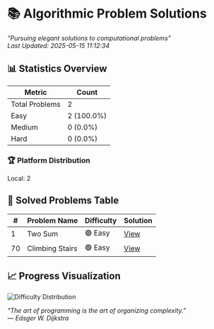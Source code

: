 # 📚 Algorithmic Problem Solutions

*"Pursuing elegant solutions to computational problems"*  
*Last Updated: 2025-05-15 11:12:34*

## 📊 Statistics Overview

| Metric            | Count |
|-------------------|-------|
| Total Problems    | 2 |
| Easy              | 2 (100.0%) |
| Medium            | 0 (0.0%) |
| Hard              | 0 (0.0%) |

### 🏆 Platform Distribution
Local: 2

## 🧩 Solved Problems Table

| #  | Problem Name | Difficulty | Solution |
|----|--------------|------------|----------|
| 1 | Two Sum | 🟢 Easy | [View](https://github.com/anthonyhuang19/Leetcode/blob/master/1%20Two%20Sum_Easy.md) |
| 70 | Climbing Stairs | 🟢 Easy | [View](https://github.com/anthonyhuang19/Leetcode/blob/master/70%20Climbing%20Stairs_Easy.md) |

## 📈 Progress Visualization

![Difficulty Distribution](https://quickchart.io/chart?c=%7B%22type%22%3A%20%22doughnut%22%2C%20%22data%22%3A%20%7B%22labels%22%3A%20%5B%22Easy%22%2C%20%22Medium%22%2C%20%22Hard%22%5D%2C%20%22datasets%22%3A%20%5B%7B%22data%22%3A%20%5B2%2C%200%2C%200%5D%2C%20%22backgroundColor%22%3A%20%5B%22%234CAF50%22%2C%20%22%23FFC107%22%2C%20%22%23F44336%22%5D%7D%5D%7D%7D&width=300&height=300)

*"The art of programming is the art of organizing complexity."*  
*— Edsger W. Dijkstra*
